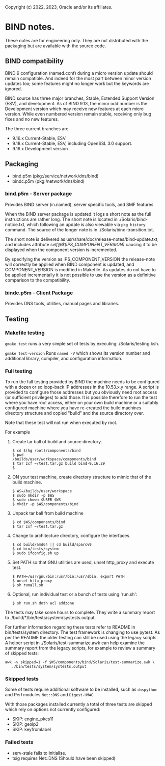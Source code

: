 Copyright (c) 2022, 2023, Oracle and/or its affiliates.

# BIND notes.

These notes are for engineering only.  They are not distributed with
the packaging but are available with the source code.

## BIND compatibility

BIND 9 configuration (named.conf) during a micro version update should
remain compatible.  And indeed for the most part between minor version
updates too; some features might no longer work but the keywords are
ignored.

BIND source has three major branches, Stable, Extended Support Version
(ESV), and development. As of BIND 9.13, the minor odd number is the
Development version which may receive new features at each micro
version.  While even numbered version remain stable, receiving only
bug fixes and no new features.

The three current branches are

- 9.16.x Current-Stable, ESV
- 9.18.x Current-Stable, ESV, including OpenSSL 3.0 support.
- 9.19.x Development version

## Packaging

- bind.p5m (pkg:/service/network/dns/bind)
- bindc.p5m (pkg:/network/dns/bind)

### bind.p5m - Server package

Provides BIND server (in.named), server specific tools, and SMF
features.

When the BIND server package is updated it logs a short note as the
full instructions are rather long.
The short note is located in ./Solaris/bind-notice.txt,
which following an update is also viewable
via `pkg history` command.
The source of the longer note is in ./Solaris/bind-transition.txt.

The short note is delivered as
usr/share/doc/release-notes/bind-update.txt, and includes attribute
*self@$(IPS\_COMPONENT\_VERSION)* causing it to be displayed when the
component version is incremented.

By specifying the version as IPS\_COMPONENT\_VERSION the
release-note will correctly be applied when BIND component is
updated, and COMPONENT\_VERSION is modified in Makefile.  As
updates do not have to be applied incrementally it is not possible
to use the version as a definitive comparison to the
compatibility.

### bindc.p5m - Client Package
Provides DNS tools, utilities, manual pages and libraries.


## Testing

### Makefile testing

`gmake test` runs a very simple set of tests by executing
./Solaris/testing.ksh.

`gmake test-version` Runs `named -V` which shows its version number
and additional library, compiler, and configuration information.

### Full testing

To run the full testing provided by BIND the machine needs to be
configured with a dozen or so loop-back IP addresses in the 10.53.x.y
range.  A script is provided to configure those addresses but you
obviously need root access (or sufficient privileges) to add those.
It is possible therefore to run the test where you have root access,
either on your own build machine or a suitably configured machine
where you have re-created the build machines directory structure and
copied "build" and the source directory over.

Note that these test will not run when executed by root.

For example

1. Create tar ball of build and source directory.

	```
	$ cd $(hg root)/components/bind
	$ pwd
	/builds/user/workspace/components/bind
	$ tar zcf ~/test.tar.gz build bind-9.16.29
	$
	```

2. ON your test machine, create directory structure to mimic that of
   the build machine.

	```
	$ WS=/builds/user/workspace
	$ sudo mkdir -p $WS
	$ sudo chown $USER $WS
	$ mkdir -p $WS/components/bind
	```

3. Unpack tar ball from build machine

	```
	$ cd $WS/components/bind
	$ tar zxf ~/test.tar.gz
	```

4. Change to architecture directory, configure the interfaces.

	```
	$ cd build/amd64 || cd build/sparcv9
	$ cd bin/tests/system
    $ sudo ifconfig.sh up
	```

5. Set PATH so that GNU utilities are used, unset http\_proxy and
   execute test.

	```
    $ PATH=/usr/gnu/bin:/usr/bin:/usr/sbin; export PATH
	$ unset http_proxy
    $ sh runall.sh
	```

6. Optional, run individual test or a bunch of tests using 'run.sh':

   ```
   $ sh run.sh doth acl addzone
   ```

The tests may take some hours to complete.  They write a summary
report to ./build/*/bin/tests/system/systests.output.

For further information regarding these tests refer to README in
bin/tests/system directory.  The test framework is changing to use
pytest.  As per the README the older testing can still be used using
the legacy scripts.  A helper script in ./Solaris/test-summarize.awk
can help examine the summary report from the legacy scripts, for
example to review a summary of skipped tests:

```
awk -v skipped=1 -f $WS/components/bind/Solaris/test-summarize.awk \
   ./bin/tests/system/systests.output

```


### Skipped tests

Some of tests require additional software to be installed, such as
`dnspython` and Perl modules `Net::DNS` and `Digest-HMAC`.

With those packages installed currently a total of three tests are
skipped which rely on options not currently configured:

- SKIP: engine_pkcs11
- SKIP: geoip2
- SKIP: keyfromlabel


### Failed tests

- serv-stale fails to initialise.
- tsig requires Net::DNS (Should have been skipped)

